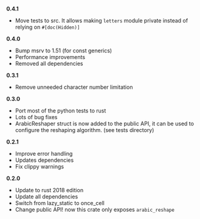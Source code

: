 **0.4.1**
- Move tests to src. It allows making `letters` module private instead of relying on `#[doc(Hidden)]`

**0.4.0**
- Bump msrv to 1.51 (for const generics)
- Performance improvements
- Removed all dependencies

**0.3.1**
- Remove unneeded character number limitation

**0.3.0**
- Port most of the python tests to rust
- Lots of bug fixes
- ArabicReshaper struct is now added to the public API, it can be used to configure the reshaping algorithm. (see tests directory)

**0.2.1**
- Improve error handling
- Updates dependencies
- Fix clippy warnings

**0.2.0**
- Update to rust 2018 edition
- Update all dependencies
- Switch from lazy_static to once_cell
- Change public API! now this crate only exposes `arabic_reshape`
